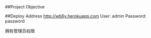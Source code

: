 ##Project Objective

##Deploy Address
http://wb6y.herokuapp.com
User: admin
Password: password

拥有管理员权限
